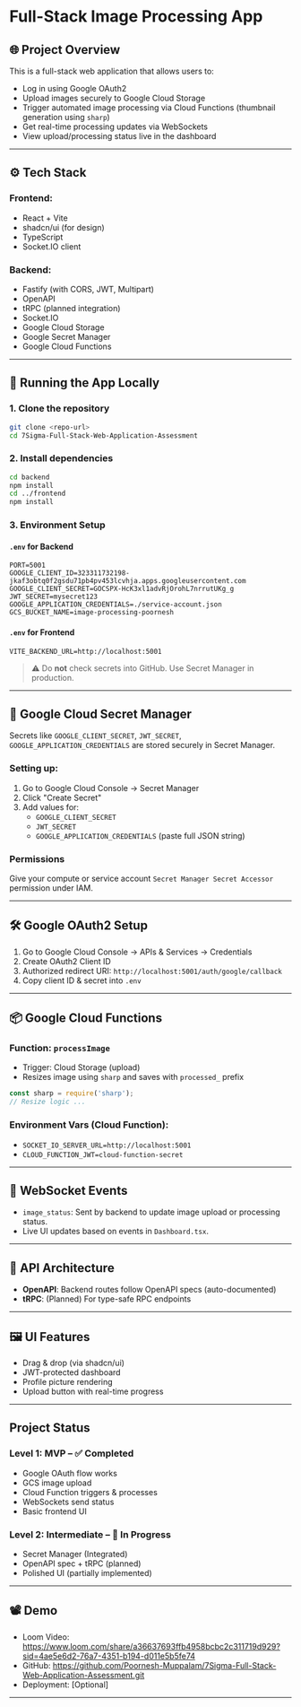 # Full-Stack Image Processing App

## 🌐 Project Overview

This is a full-stack web application that allows users to:
- Log in using Google OAuth2
- Upload images securely to Google Cloud Storage
- Trigger automated image processing via Cloud Functions (thumbnail generation using `sharp`)
- Get real-time processing updates via WebSockets
- View upload/processing status live in the dashboard

---

## ⚙️ Tech Stack

### Frontend:
- React + Vite
- shadcn/ui (for design)
- TypeScript
- Socket.IO client

### Backend:
- Fastify (with CORS, JWT, Multipart)
- OpenAPI
- tRPC (planned integration)
- Socket.IO
- Google Cloud Storage
- Google Secret Manager
- Google Cloud Functions

---

## 🚀 Running the App Locally

### 1. Clone the repository

```bash
git clone <repo-url>
cd 7Sigma-Full-Stack-Web-Application-Assessment
```

### 2. Install dependencies

```bash
cd backend
npm install
cd ../frontend
npm install
```

### 3. Environment Setup

#### `.env` for Backend

```env
PORT=5001
GOOGLE_CLIENT_ID=323311732198-jkaf3obtq0f2gsdu71pb4pv453lcvhja.apps.googleusercontent.com
GOOGLE_CLIENT_SECRET=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
JWT_SECRET=mysecret123
GOOGLE_APPLICATION_CREDENTIALS=./service-account.json
GCS_BUCKET_NAME=image-processing-poornesh
```

#### `.env` for Frontend

```env
VITE_BACKEND_URL=http://localhost:5001
```

> ⚠️ Do **not** check secrets into GitHub. Use Secret Manager in production.

---

## 🔐 Google Cloud Secret Manager

Secrets like `GOOGLE_CLIENT_SECRET`, `JWT_SECRET`, `GOOGLE_APPLICATION_CREDENTIALS` are stored securely in Secret Manager.

### Setting up:

1. Go to Google Cloud Console → Secret Manager
2. Click "Create Secret"
3. Add values for:
   - `GOOGLE_CLIENT_SECRET`
   - `JWT_SECRET`
   - `GOOGLE_APPLICATION_CREDENTIALS` (paste full JSON string)

### Permissions

Give your compute or service account `Secret Manager Secret Accessor` permission under IAM.

---

## 🛠 Google OAuth2 Setup

1. Go to Google Cloud Console → APIs & Services → Credentials
2. Create OAuth2 Client ID
3. Authorized redirect URI: `http://localhost:5001/auth/google/callback`
4. Copy client ID & secret into `.env`

---

## 📦 Google Cloud Functions

### Function: `processImage`

- Trigger: Cloud Storage (upload)
- Resizes image using `sharp` and saves with `processed_` prefix

```js
const sharp = require('sharp');
// Resize logic ...
```

### Environment Vars (Cloud Function):

- `SOCKET_IO_SERVER_URL=http://localhost:5001`
- `CLOUD_FUNCTION_JWT=cloud-function-secret`

---

## 📡 WebSocket Events

- `image_status`: Sent by backend to update image upload or processing status.
- Live UI updates based on events in `Dashboard.tsx`.

---

## 📘 API Architecture

- **OpenAPI**: Backend routes follow OpenAPI specs (auto-documented)
- **tRPC**: (Planned) For type-safe RPC endpoints

---

## 🖼 UI Features

- Drag & drop (via shadcn/ui)
- JWT-protected dashboard
- Profile picture rendering
- Upload button with real-time progress

---

## Project Status

### Level 1: MVP – ✅ Completed
- Google OAuth flow works
- GCS image upload
- Cloud Function triggers & processes
- WebSockets send status
- Basic frontend UI

### Level 2: Intermediate – 🔄 In Progress
- Secret Manager (Integrated)
- OpenAPI spec + tRPC (planned)
- Polished UI (partially implemented)

---

## 📽 Demo

- Loom Video: https://www.loom.com/share/a36637693ffb4958bcbc2c311719d929?sid=4ae5e6d2-76a7-4351-b194-d011e5b5fe74
- GitHub: https://github.com/Poornesh-Muppalam/7Sigma-Full-Stack-Web-Application-Assessment.git
- Deployment: [Optional]

---

